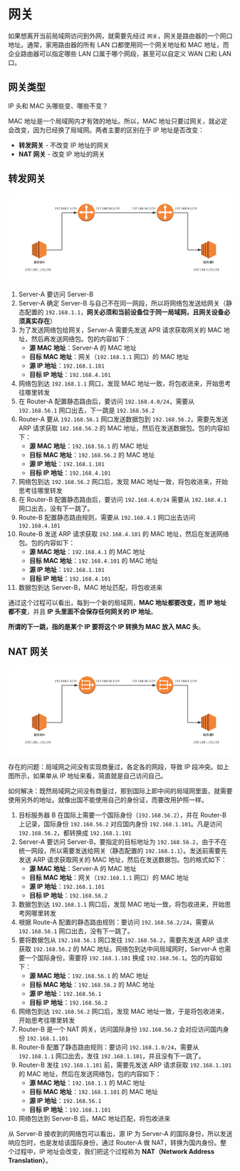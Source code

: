 # 网关

如果想离开当前局域网访问到外网，就需要先经过 `网关`，网关是路由器的一个网口地址。通常，家用路由器的所有 LAN 口都使用同一个网关地址和 MAC 地址，而企业路由器可以指定哪些 LAN 口属于哪个网段，甚至可以自定义 WAN 口和 LAN 口。

## 网关类型

IP 头和 MAC 头哪些变、哪些不变？

MAC 地址是一个局域网内才有效的地址。所以，MAC 地址只要过网关，就必定会改变，因为已经换了局域网。两者主要的区别在于 IP 地址是否改变：

* **转发网关** - 不改变 IP 地址的网关
* **NAT 网关** - 改变 IP 地址的网关

## 转发网关

![转发网关](.images/forward-gateway.png)

1. Server-A 要访问 Server-B
2. Server-A 确定 Server-B 与自己不在同一网段，所以将网络包发送给网关（静态配置的 `192.168.1.1`，**网关必须和当前设备位于同一局域网，且网关设备必须真实存在**）
3. 为了发送网络包给网关，Server-A 需要先发送 APR 请求获取网关的 MAC 地址，然后再发送网络包。包的内容如下：
    * **源 MAC 地址**：Server-A 的 MAC 地址
    * **目标 MAC 地址**：网关（`192.168.1.1` 网口）的 MAC 地址
    * **源 IP 地址**：`192.168.1.101`
    * **目标 IP 地址**：`192.168.4.101`
4. 网络包到达 `192.168.1.1` 网口，发现 MAC 地址一致，将包收进来，开始思考往哪里转发
5. 在 Router-A  配置静态路由后，要访问 `192.168.4.0/24`，需要从 `192.168.56.1` 网口出去，下一跳是 `192.168.56.2`
6. Router-A 要从 `192.168.56.1` 网口发送数据包到 `192.168.56.2`，需要先发送 ARP 请求获取 `182.168.56.2` 的 MAC 地址，然后在发送数据包。包的内容如下：
    * **源 MAC 地址**：`192.168.56.1` 的 MAC 地址
    * **目标 MAC 地址**：`192.168.56.2` 的 MAC 地址
    * **源 IP 地址**：`192.168.1.101`
    * **目标 IP 地址**：`192.168.4.101`
7. 网络包到达 `192.168.56.2` 网口后，发现 MAC 地址一致，将包收进来，开始思考往哪里转发
8. 在 Router-B 配置静态路由后，要访问 `192.168.4.0/24` 需要从 `192.168.4.1` 网口出去，没有下一跳了。
9. Route-B 配置静态路由规则，需要从 `192.168.4.1` 网口出去访问 `192.168.4.101`
10. Route-B 发送 ARP 请求获取 `192.168.4.101` 的 MAC 地址，然后在发送网络包。包的内容如下：
    * **源 MAC 地址**：`192.168.4.1` 的 MAC 地址
    * **目标 MAC 地址**：`192.168.4.101` 的 MAC 地址
    * **源 IP 地址**：`192.168.1.101`
    * **目标 IP 地址**：`192.168.4.101`
11. 数据包到达 Server-B，MAC 地址匹配，将包收进来

通过这个过程可以看出，每到一个新的局域网，**MAC 地址都要改变，而 IP 地址都不变**，并且 **IP 头里面不会保存任何网关的 IP 地址**。

**所谓的下一跳，指的是某个 IP 要将这个 IP 转换为 MAC 放入 MAC 头**。

## NAT 网关

![NAT 网关](.images/nat-gateway.png)

存在的问题：局域网之间没有实现商量过，各定各的网段，导致 IP 段冲突。如上图所示，如果单从 IP 地址来看，简直就是自己访问自己。

如何解决：既然局域网之间没有商量过，那到国际上即中间的局域网里面，就需要使用另外的地址。就像出国不能使用自己的身份证，而要改用护照一样。

1. 目标服务器 B 在国际上需要一个国际身份（`192.168.56.2`），并在 Router-B 上记录，国际身份 `192.168.56.2` 对应国内身份 `192.168.1.101`。凡是访问 `192.168.56.2`，都转换成 `192.168.1.101`
2. Server-A 要访问 Server-B，要指定的目标地址为 `192.168.56.2`，由于不在统一网段，所以需要发送给网关（静态配置的 `192.168.1.1`）。发送前需要先发送 ARP 请求获取网关的 MAC 地址，然后在发送数据包。包的格式如下：
    * **源 MAC 地址**：Server-A 的 MAC 地址
    * **目标 MAC 地址**：网关（`192.168.1.1` 网口）的 MAC 地址
    * **源 IP 地址**：`192.168.1.101`
    * **目标 IP 地址**：`192.168.56.2`
3. 数据包到达 `192.168.1.1` 网口后，发现 MAC 地址一致，将包收进来，开始思考网哪里转发
4. 根据 Route-A 配置的静态路由规则：要访问 `192.168.56.2/24`，需要从 `192.168.56.1` 网口出去，没有下一跳了。
5. 要将数据包从 `192.168.56.1` 网口发往 `192.168.56.2`，需要先发送 ARP 请求获取 `192.168.56.2` 的 MAC 地址。网络包到达中间局域网时，Server-A 也需要一个国际身份，需要将 `192.168.1.101` 换成 `192.168.56.1`。包的内容如下：
    * **源 MAC 地址**：`192.168.56.1` 的 MAC 地址
    * **目标 MAC 地址**：`192.168.56.2` 的 MAC 地址
    * **源 IP 地址**：`192.168.56.1`
    * **目标 IP 地址**：`192.168.56.2`
6. 网络包到达 `192.168.56.2` 网口后，发现 MAC 地址一致，于是将包收进来，开始思考往哪里转发
7. Router-B 是一个 NAT 网关，访问国际身份 `192.168.56.2` 会对应访问国内身份 `192.168.1.101`
8. Router-B 配置了静态路由规则：要访问 `192.168.1.0/24`，需要从 `192.168.1.1` 网口出去，发往 `192.168.1.101`，并且没有下一跳了。
9. Router-B 发往 `192.168.1.101` 前，需要先发送 ARP 请求获取 `192.168.1.101` 的 MAC 地址，然后在发送网络包，包的内容如下：
    * **源 MAC 地址**：`192.168.1.1` 的 MAC 地址
    * **目标 MAC 地址**：`192.168.1.101` 的 MAC 地址
    * **源 IP 地址**：`192.168.56.1`
    * **目标 IP 地址**：`192.168.1.101`
10. 网络包达到 Server-B 后，MAC 地址匹配，将包收进来

从 Server-B 接收到的网络包可以看出，源 IP 为 Server-A 的国际身份，所以发送响应包时，也是发给该国际身份，通过 Router-A 做 NAT，转换为国内身份。整个过程中，IP 地址会改变，我们把这个过程称为 **NAT（Network Address Translation）**。
